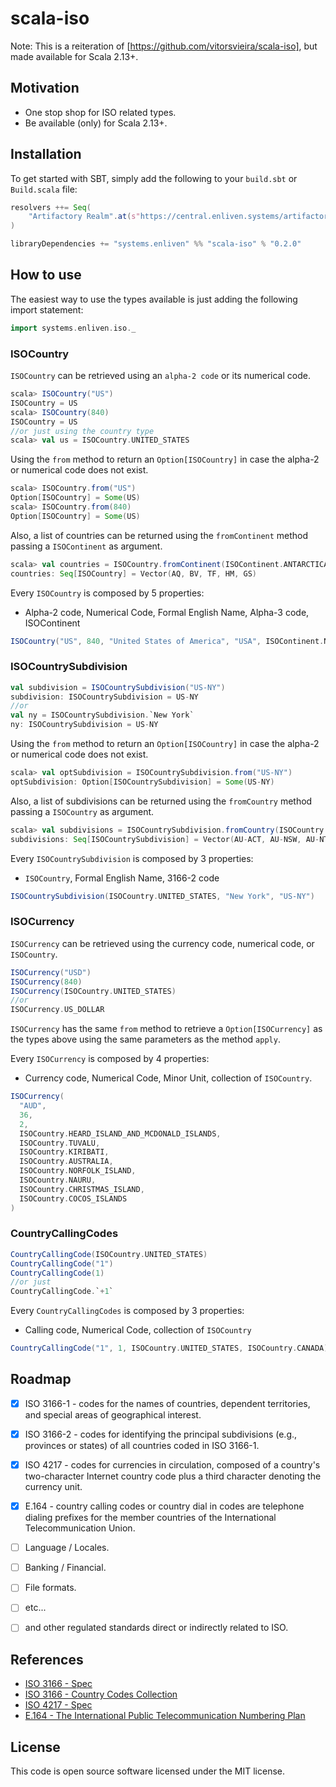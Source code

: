scala-iso
=========

Note: This is a reiteration of [https://github.com/vitorsvieira/scala-iso],
but made available for Scala 2.13+.

## Motivation

  - One stop shop for ISO related types.
  - Be available (only) for Scala 2.13+.

## Installation

To get started with SBT, simply add the following to your `build.sbt` or `Build.scala` file:

``` scala   
resolvers ++= Seq(
    "Artifactory Realm".at(s"https://central.enliven.systems/artifactory/sbt-release/")
)
```

``` scala   
libraryDependencies += "systems.enliven" %% "scala-iso" % "0.2.0"
```

## How to use

The easiest way to use the types available is just adding the following import statement:
 
```scala
import systems.enliven.iso._
```

### ISOCountry
`ISOCountry` can be retrieved using an `alpha-2 code` or its numerical code.
```scala
scala> ISOCountry("US")
ISOCountry = US
scala> ISOCountry(840)
ISOCountry = US
//or just using the country type
scala> val us = ISOCountry.UNITED_STATES
```

Using the `from` method to return an `Option[ISOCountry]` in case the alpha-2 or numerical code does not exist.
```scala
scala> ISOCountry.from("US")
Option[ISOCountry] = Some(US)
scala> ISOCountry.from(840)
Option[ISOCountry] = Some(US)
```

Also, a list of countries can be returned using the `fromContinent` method passing a `ISOContinent` as argument.
```scala
scala> val countries = ISOCountry.fromContinent(ISOContinent.ANTARCTICA)
countries: Seq[ISOCountry] = Vector(AQ, BV, TF, HM, GS)
```

Every `ISOCountry` is composed by 5 properties:

- Alpha-2 code, Numerical Code, Formal English Name, Alpha-3 code, ISOContinent

```scala
ISOCountry("US", 840, "United States of America", "USA", ISOContinent.NORTH_AMERICA)
```

### ISOCountrySubdivision
```scala
val subdivision = ISOCountrySubdivision("US-NY")
subdivision: ISOCountrySubdivision = US-NY
//or
val ny = ISOCountrySubdivision.`New York`
ny: ISOCountrySubdivision = US-NY
```

Using the `from` method to return an `Option[ISOCountry]` in case the alpha-2 or numerical code does not exist.
```scala
scala> val optSubdivision = ISOCountrySubdivision.from("US-NY")
optSubdivision: Option[ISOCountrySubdivision] = Some(US-NY)
```

Also, a list of subdivisions can be returned using the `fromCountry` method passing a `ISOCountry` as argument.
```scala
scala> val subdivisions = ISOCountrySubdivision.fromCountry(ISOCountry.AUSTRALIA)
subdivisions: Seq[ISOCountrySubdivision] = Vector(AU-ACT, AU-NSW, AU-NT, AU-QLD, AU-SA, AU-TAS, AU-VIC, AU-WA)
```

Every `ISOCountrySubdivision` is composed by 3 properties:

- `ISOCountry`, Formal English Name, 3166-2 code

```scala
ISOCountrySubdivision(ISOCountry.UNITED_STATES, "New York", "US-NY")
```

### ISOCurrency
`ISOCurrency` can be retrieved using the currency code, numerical code, or `ISOCountry`.
```scala
ISOCurrency("USD")
ISOCurrency(840)
ISOCurrency(ISOCountry.UNITED_STATES)
//or
ISOCurrency.US_DOLLAR
```

`ISOCurrency` has the same `from` method to retrieve a `Option[ISOCurrency]` as the types above using the same parameters as the method `apply`.

Every `ISOCurrency` is composed by 4 properties:

- Currency code, Numerical Code, Minor Unit, collection of `ISOCountry`.

```scala
ISOCurrency(
  "AUD",
  36,
  2,
  ISOCountry.HEARD_ISLAND_AND_MCDONALD_ISLANDS,
  ISOCountry.TUVALU,
  ISOCountry.KIRIBATI,
  ISOCountry.AUSTRALIA,
  ISOCountry.NORFOLK_ISLAND,
  ISOCountry.NAURU,
  ISOCountry.CHRISTMAS_ISLAND,
  ISOCountry.COCOS_ISLANDS
)
```

### CountryCallingCodes
```scala
CountryCallingCode(ISOCountry.UNITED_STATES)
CountryCallingCode("1")
CountryCallingCode(1)
//or just
CountryCallingCode.`+1`
```

Every `CountryCallingCodes` is composed by 3 properties:

- Calling code, Numerical Code, collection of `ISOCountry`

```scala
CountryCallingCode("1", 1, ISOCountry.UNITED_STATES, ISOCountry.CANADA)
```

## Roadmap

- [x] ISO 3166-1 - codes for the names of countries, dependent territories, and special areas of geographical interest.
- [x] ISO 3166-2 - codes for identifying the principal subdivisions (e.g., provinces or states) of all countries coded in ISO 3166-1.
- [x] ISO 4217   - codes for currencies in circulation, composed of a country's two-character Internet country code plus a third character denoting the currency unit.
- [x] E.164 - country calling codes or country dial in codes are telephone dialing prefixes for the member countries of the International Telecommunication Union.
- [ ] Language / Locales. 
- [ ] Banking / Financial.
- [ ] File formats.
- [ ] etc...
- [ ] and other regulated standards direct or indirectly related to ISO.


## References

- [ISO 3166 - Spec](http://www.iso.org/iso/home/standards/country_codes.htm)
- [ISO 3166 - Country Codes Collection](http://www.iso.org/iso/home/store/publication_item.htm?pid=PUB500001%3aen)
- [ISO 4217 - Spec](http://www.iso.org/iso/home/standards/currency_codes.htm)
- [E.164 - The International Public Telecommunication Numbering Plan](https://www.itu.int/rec/dologin_pub.asp?lang=e&id=T-REC-E.164-201011-I!!PDF-E&type=items)

## License ##

This code is open source software licensed under the
MIT license.
